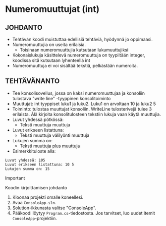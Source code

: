 # Numeromuuttujat (int)

## JOHDANTO
- Tehtävän koodi muistuttaa edellisiä tehtäviä, hyödynnä jo oppimaasi.
- Numeromuuttujia on useita erilaisia.
  - Toisinaan numeromuuttujia kutsutaan lukumuuttujiksi
- Kokonaislukuja käsittelevä numeromuuttuja on tyypiltään integer, koodissa sitä kutsutaan lyhenteellä int
- Numeromuuttuja ei voi sisältää tekstiä, pelkästään numeroita.
## TEHTÄVÄNANTO
- Tee konsolisovellus, jossa on kaksi numeromuuttujaa ja konsoliin tulostava "write line" -tyyppinen konsolitoiminto
- Muuttujat: int tyyppiset luku1 ja luku2. Luku1 on arvoltaan 10 ja luku2 5
- Toiminto: tulostaa muuttujat konsoliin. WriteLine tulosterivejä tulee 3 erilaista. Älä kirjoita konsolitulosteen tekstiin lukuja vaan käytä muuttujia.
- Luvut yhdessä pötkössä:
  - Teksti muuttuja muuttuja
- Luvut erikseen listattuna:
  - Teksti muuttuja välilyönti muuttuja
- Lukujen summa on:
  - Teksti muuttuja plus muuttuja
- Esimerkkituloste alla:

  
```
Luvut yhdessä: 105
Luvut erikseen listattuna: 10 5
Lukujen summa on: 15
```
> [!IMPORTANT]
> Koodin kirjoittamisen johdanto
1. Kloonaa projekti omalle koneellesi.
2. Avaa `ConsoleApp.sln`.
3. Solution-ikkunasta valitse "ConsoleApp".
4. Pääkoodi löytyy `Program.cs`-tiedostosta. Jos tarvitset, luo uudet itemit `ConsoleApp`-projektiin.
